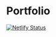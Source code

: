 # Portfolio
[![Netlify Status](https://api.netlify.com/api/v1/badges/2a98ebfc-1772-4ab2-9db2-f35399dd0211/deploy-status)](https://app.netlify.com/sites/johnhenry-ward/deploys)
